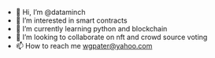 - 👋 Hi, I’m @dataminch
- 👀 I’m interested in smart contracts
- 🌱 I’m currently learning python and blockchain
- 💞️ I’m looking to collaborate on nft and crowd source voting
- 📫 How to reach me wgpater@yahoo.com

<!---
dataminch/dataminch is a ✨ special ✨ repository because its `README.md` (this file) appears on your GitHub profile.
You can click the Preview link to take a look at your changes.
--->
